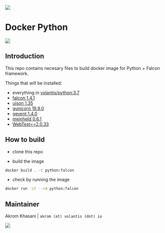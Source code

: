 [![](https://img.shields.io/badge/Docker%20Hub-%E2%86%92-blue.svg?style=flat-square&logo=docker&logoColor=white)](https://hub.docker.com/r/volantis/python)

# Docker Python

[![](https://img.shields.io/badge/Python-3.7.x-orange.svg?style=flat-square&logo=python&logoColor=white)](https://www.python.org)

## Introduction

This repo contains necesary files to build docker image for Python + Falcon framework.

Things that will be installed:

- everything in [volantis/python:3.7](https://hub.docker.com/r/volantis/python)
- [falcon 1.4.1](https://falconframework.org)
- [ujson 1.35](https://github.com/esnme/ultrajson)
- [gunicorn 19.9.0](https://gunicorn.org)
- [gevent 1.4.0](http://www.gevent.org)
- [meinheld 0.6.1](https://github.com/mopemope/meinheld)
- [WebTest==2.0.33](https://docs.pylonsproject.org/projects/webtest)

## How to build

- clone this repo

- build the image
```bash
docker build . -t python:falcon
```

- check by running the image
```bash
docker run -it --rm python:falcon
```

## Maintainer

Akrom Khasani | `akrom (at) volantis (dot) io`

[![](https://img.shields.io/badge/Made%20with%20&hearts;-@VolantisIO-orange.svg?style=flat-square)](https://volantis.io)
